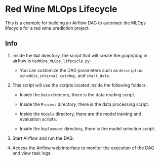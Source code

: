 # Red Wine MLOps Lifecycle 

This is a example for building an Airflow DAG to automate the MLOps lifecycle for a red wine prediction project.

## Info


1. Inside the `DAG` directory, the script that will create the graph/dag in airflow is `RedWine_MLOps_lifecycle.py`:

    - You can customize the DAG parameters such as `description`, `schedule_interval`, `catchup`, and `start_date`.

2. This script will use the scripts located inside the following folders:

    - Inside the `Data` directory, there is the data reading script.

    - Inside the `Process` directory, there is the data processing script.

    - Inside the `Models` directory, there are the model training and evaluation scripts.

    - Inside the `Deployment` directory, there is the model selection script.

3. Start Airflow and run the DAG.

4. Access the Airflow web interface to monitor the execution of the DAG and view task logs.









